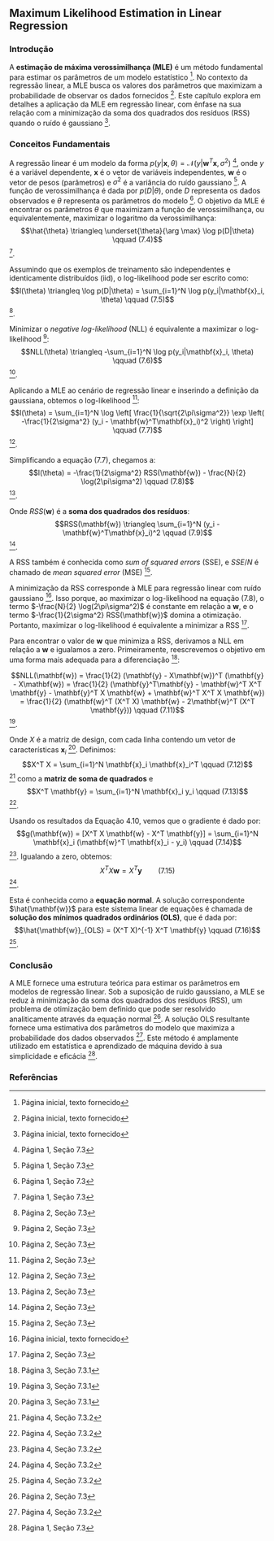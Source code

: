 ## Maximum Likelihood Estimation in Linear Regression

### Introdução
A **estimação de máxima verossimilhança (MLE)** é um método fundamental para estimar os parâmetros de um modelo estatístico [^7]. No contexto da regressão linear, a MLE busca os valores dos parâmetros que maximizam a probabilidade de observar os dados fornecidos [^7]. Este capítulo explora em detalhes a aplicação da MLE em regressão linear, com ênfase na sua relação com a minimização da soma dos quadrados dos resíduos (RSS) quando o ruído é gaussiano [^7].

### Conceitos Fundamentais
A regressão linear é um modelo da forma $p(y|\mathbf{x}, \theta) = \mathcal{N}(y|\mathbf{w}^T\mathbf{x}, \sigma^2)$ [^1], onde $y$ é a variável dependente, $\mathbf{x}$ é o vetor de variáveis independentes, $\mathbf{w}$ é o vetor de pesos (parâmetros) e $\sigma^2$ é a variância do ruído gaussiano [^1]. A função de verossimilhança é dada por $p(D|\theta)$, onde $D$ representa os dados observados e $\theta$ representa os parâmetros do modelo [^1]. O objetivo da MLE é encontrar os parâmetros $\theta$ que maximizam a função de verossimilhança, ou equivalentemente, maximizar o logaritmo da verossimilhança:
$$\hat{\theta} \triangleq \underset{\theta}{\arg \max} \log p(D|\theta) \qquad (7.4)$$ [^1].

Assumindo que os exemplos de treinamento são independentes e identicamente distribuídos (iid), o log-likelihood pode ser escrito como:
$$l(\theta) \triangleq \log p(D|\theta) = \sum_{i=1}^N \log p(y_i|\mathbf{x}_i, \theta) \qquad (7.5)$$ [^2].

Minimizar o *negative log-likelihood* (NLL) é equivalente a maximizar o log-likelihood [^2]:
$$NLL(\theta) \triangleq -\sum_{i=1}^N \log p(y_i|\mathbf{x}_i, \theta) \qquad (7.6)$$ [^2].

Aplicando a MLE ao cenário de regressão linear e inserindo a definição da gaussiana, obtemos o log-likelihood [^2]:
$$l(\theta) = \sum_{i=1}^N \log \left[ \frac{1}{\sqrt{2\pi\sigma^2}} \exp \left( -\frac{1}{2\sigma^2} (y_i - \mathbf{w}^T\mathbf{x}_i)^2 \right) \right] \qquad (7.7)$$ [^2].

Simplificando a equação (7.7), chegamos a:
$$l(\theta) = -\frac{1}{2\sigma^2} RSS(\mathbf{w}) - \frac{N}{2} \log(2\pi\sigma^2) \qquad (7.8)$$ [^2].

Onde $RSS(\mathbf{w})$ é a **soma dos quadrados dos resíduos**:
$$RSS(\mathbf{w}) \triangleq \sum_{i=1}^N (y_i - \mathbf{w}^T\mathbf{x}_i)^2 \qquad (7.9)$$ [^2].

A RSS também é conhecida como *sum of squared errors* (SSE), e $SSE/N$ é chamado de *mean squared error* (MSE) [^2].

A minimização da RSS corresponde à MLE para regressão linear com ruído gaussiano [^7]. Isso porque, ao maximizar o log-likelihood na equação (7.8), o termo $-\frac{N}{2} \log(2\pi\sigma^2)$ é constante em relação a $\mathbf{w}$, e o termo $-\frac{1}{2\sigma^2} RSS(\mathbf{w})$ domina a otimização. Portanto, maximizar o log-likelihood é equivalente a minimizar a RSS [^2].

Para encontrar o valor de $\mathbf{w}$ que minimiza a RSS, derivamos a NLL em relação a $\mathbf{w}$ e igualamos a zero. Primeiramente, reescrevemos o objetivo em uma forma mais adequada para a diferenciação [^3]:

$$NLL(\mathbf{w}) = \frac{1}{2} (\mathbf{y} - X\mathbf{w})^T (\mathbf{y} - X\mathbf{w}) = \frac{1}{2} (\mathbf{y}^T\mathbf{y} - \mathbf{w}^T X^T \mathbf{y} - \mathbf{y}^T X \mathbf{w} + \mathbf{w}^T X^T X \mathbf{w}) = \frac{1}{2} (\mathbf{w}^T (X^T X) \mathbf{w} - 2\mathbf{w}^T (X^T \mathbf{y})) \qquad (7.11)$$ [^3].

Onde $X$ é a matriz de design, com cada linha contendo um vetor de características $\mathbf{x}_i$ [^3].
Definimos:
$$X^T X = \sum_{i=1}^N \mathbf{x}_i \mathbf{x}_i^T \qquad (7.12)$$ [^4]
como a **matriz de soma de quadrados** e
$$X^T \mathbf{y} = \sum_{i=1}^N \mathbf{x}_i y_i \qquad (7.13)$$ [^4].

Usando os resultados da Equação 4.10, vemos que o gradiente é dado por:
$$g(\mathbf{w}) = [X^T X \mathbf{w} - X^T \mathbf{y}] = \sum_{i=1}^N \mathbf{x}_i (\mathbf{w}^T \mathbf{x}_i - y_i) \qquad (7.14)$$ [^4].
Igualando a zero, obtemos:
$$X^T X \mathbf{w} = X^T \mathbf{y} \qquad (7.15)$$ [^4].

Esta é conhecida como a **equação normal**. A solução correspondente $\hat{\mathbf{w}}$ para este sistema linear de equações é chamada de **solução dos mínimos quadrados ordinários (OLS)**, que é dada por:
$$\hat{\mathbf{w}}_{OLS} = (X^T X)^{-1} X^T \mathbf{y} \qquad (7.16)$$ [^4].

### Conclusão
A MLE fornece uma estrutura teórica para estimar os parâmetros em modelos de regressão linear. Sob a suposição de ruído gaussiano, a MLE se reduz à minimização da soma dos quadrados dos resíduos (RSS), um problema de otimização bem definido que pode ser resolvido analiticamente através da equação normal [^2]. A solução OLS resultante fornece uma estimativa dos parâmetros do modelo que maximiza a probabilidade dos dados observados [^4]. Este método é amplamente utilizado em estatística e aprendizado de máquina devido à sua simplicidade e eficácia [^1].

### Referências
[^1]: Página 1, Seção 7.3
[^2]: Página 2, Seção 7.3
[^3]: Página 3, Seção 7.3.1
[^4]: Página 4, Seção 7.3.2
[^7]: Página inicial, texto fornecido
<!-- END -->